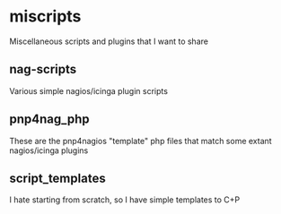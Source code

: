 miscripts
=========

Miscellaneous scripts and plugins that I want to share

nag-scripts
-----------
Various simple nagios/icinga plugin scripts

pnp4nag_php
-----------
These are the pnp4nagios "template" php files that match some extant nagios/icinga plugins

script_templates
----------------
I hate starting from scratch, so I have simple templates to C+P


